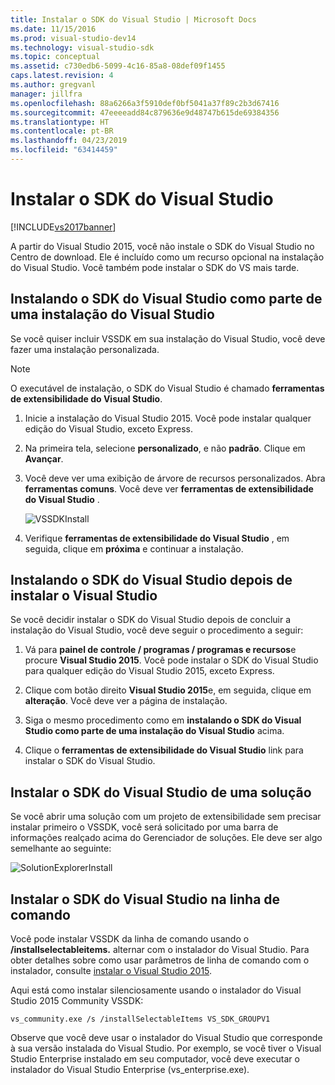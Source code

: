 ```yaml
---
title: Instalar o SDK do Visual Studio | Microsoft Docs
ms.date: 11/15/2016
ms.prod: visual-studio-dev14
ms.technology: visual-studio-sdk
ms.topic: conceptual
ms.assetid: c730edb6-5099-4c16-85a8-08def09f1455
caps.latest.revision: 4
ms.author: gregvanl
manager: jillfra
ms.openlocfilehash: 88a6266a3f5910def0bf5041a37f89c2b3d67416
ms.sourcegitcommit: 47eeeeadd84c879636e9d48747b615de69384356
ms.translationtype: HT
ms.contentlocale: pt-BR
ms.lasthandoff: 04/23/2019
ms.locfileid: "63414459"
---
```

# <a name="installing-the-visual-studio-sdk"></a>Instalar o SDK do Visual Studio
[!INCLUDE[vs2017banner](../includes/vs2017banner.md)]

A partir do Visual Studio 2015, você não instale o SDK do Visual Studio no Centro de download. Ele é incluído como um recurso opcional na instalação do Visual Studio. Você também pode instalar o SDK do VS mais tarde.  
  
## <a name="installing-the-visual-studio-sdk-as-part-of-a-visual-studio-installation"></a>Instalando o SDK do Visual Studio como parte de uma instalação do Visual Studio  
 Se você quiser incluir VSSDK em sua instalação do Visual Studio, você deve fazer uma instalação personalizada.  
  
> [!NOTE]
> O executável de instalação, o SDK do Visual Studio é chamado **ferramentas de extensibilidade do Visual Studio**.  
  
1. Inicie a instalação do Visual Studio 2015. Você pode instalar qualquer edição do Visual Studio, exceto Express.  
  
2. Na primeira tela, selecione **personalizado**, e não **padrão**. Clique em **Avançar**.  
  
3. Você deve ver uma exibição de árvore de recursos personalizados. Abra **ferramentas comuns**. Você deve ver **ferramentas de extensibilidade do Visual Studio** .  
  
     ![VSSDKInstall](../extensibility/media/vssdkinstall.png "VSSDKInstall")  
  
4. Verifique **ferramentas de extensibilidade do Visual Studio** , em seguida, clique em **próxima** e continuar a instalação.  
  
## <a name="installing-the-visual-studio-sdk-after-installing-visual-studio"></a>Instalando o SDK do Visual Studio depois de instalar o Visual Studio  
 Se você decidir instalar o SDK do Visual Studio depois de concluir a instalação do Visual Studio, você deve seguir o procedimento a seguir:  
  
1. Vá para **painel de controle / programas / programas e recursos**e procure **Visual Studio 2015**. Você pode instalar o SDK do Visual Studio para qualquer edição do Visual Studio 2015, exceto Express.  
  
2. Clique com botão direito **Visual Studio 2015**e, em seguida, clique em **alteração**. Você deve ver a página de instalação.  
  
3. Siga o mesmo procedimento como em **instalando o SDK do Visual Studio como parte de uma instalação do Visual Studio** acima.  
  
4. Clique o **ferramentas de extensibilidade do Visual Studio** link para instalar o SDK do Visual Studio.  
  
## <a name="installing-the-visual-studio-sdk-from-a-solution"></a>Instalar o SDK do Visual Studio de uma solução  
 Se você abrir uma solução com um projeto de extensibilidade sem precisar instalar primeiro o VSSDK, você será solicitado por uma barra de informações realçado acima do Gerenciador de soluções. Ele deve ser algo semelhante ao seguinte:  
  
 ![SolutionExplorerInstall](../extensibility/media/solutionexplorerinstall.png "SolutionExplorerInstall")  
  
## <a name="installing-the-visual-studio-sdk-from-the-command-line"></a>Instalar o SDK do Visual Studio na linha de comando  
 Você pode instalar VSSDK da linha de comando usando o **/installselectableitems.** alternar com o instalador do Visual Studio. Para obter detalhes sobre como usar parâmetros de linha de comando com o instalador, consulte [instalar o Visual Studio 2015](../install/install-visual-studio-2015.md).  
  
 Aqui está como instalar silenciosamente usando o instalador do Visual Studio 2015 Community VSSDK:  
  
```  
vs_community.exe /s /installSelectableItems VS_SDK_GROUPV1  
```  
  
 Observe que você deve usar o instalador do Visual Studio que corresponde à sua versão instalada do Visual Studio. Por exemplo, se você tiver o Visual Studio Enterprise instalado em seu computador, você deve executar o instalador do Visual Studio Enterprise (vs_enterprise.exe).
